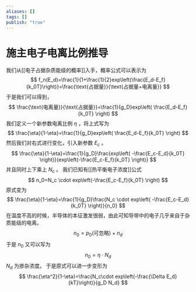 ```yaml
---
aliases: []
tags: []
publish: "true"
---
```


# 施主电子电离比例推导
我们从[[电子占据杂质能级的概率]]入手，概率公式可以表示为
$$
f_n(E_d)=\frac{1}{1+\frac{1}{2}exp\left(\frac{E_d-E_f}{k_0T}\right)}=\frac{\text{占据量}}{\text{占据量+电离量}}
$$
于是我们可以得到，
$$
\frac{\text{电离量}}{\text{占据量}}=\frac{1}{g_D}exp\left( \frac{E_d-E_f}{k_0T} \right)
$$
我们定义一个新参数电离比例 $\eta$ ，将上式写为
$$
\frac{\eta}{1-\eta}=\frac{1}{g_D}exp\left( \frac{E_d-E_f}{k_0T} \right)
$$
然后我们对右式进行变化，引入新参数 $E_c$ 。
$$
\frac{\eta}{1-\eta}=\frac{1}{g_D}\frac{exp\left( -\frac{E_c-E_d}{k_0T} \right)}{exp\left(-\frac{E_c-E_f}{k_0T} \right)}
$$
并且同时上下乘上 $N_c$ 。
我们已知有[[热平衡电子浓度]]公式
$$
n_0=N_c \cdot exp\left(-\frac{E_c-E_f}{k_0T} \right)
$$
原式变为
$$
\frac{\eta}{1-\eta}=\frac{1}{g_D}\frac{N_c \cdot exp\left( -\frac{E_c-E_d}{k_0T} \right)}{n_0}
$$
在温度不高的时候，半导体的本征激发很弱，由此可知导带中的电子几乎来自于杂质能级的电离。
$$
n_0=p_0(\text{可忽略})+n_d
$$
于是 $n_0$ 又可以写为
$$
n_0=\eta \cdot N_d
$$
$N_d$ 为掺杂浓度。
于是原式可以进一步变形为
$$
\frac{\eta^2}{1-\eta}=\frac{N_c\cdot exp\left(-\frac{\Delta E_d}{kT}\right)}{g_D N_d}
$$
